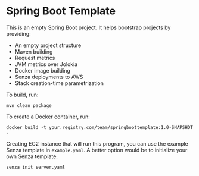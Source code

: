 # Spring Boot Template

This is an empty Spring Boot project. It helps bootstrap projects by providing:

* An empty project structure
* Maven building
* Request metrics
* JVM metrics over Jolokia
* Docker image building
* Senza deployments to AWS
* Stack creation-time parametrization

To build, run:

    mvn clean package

To create a Docker container, run:

    docker build -t your.registry.com/team/springboottemplate:1.0-SNAPSHOT .

Creating EC2 instance that will run this program, you can use the example Senza template in
`example.yaml`. A better option would be to initialize your own Senza template.

    senza init server.yaml


